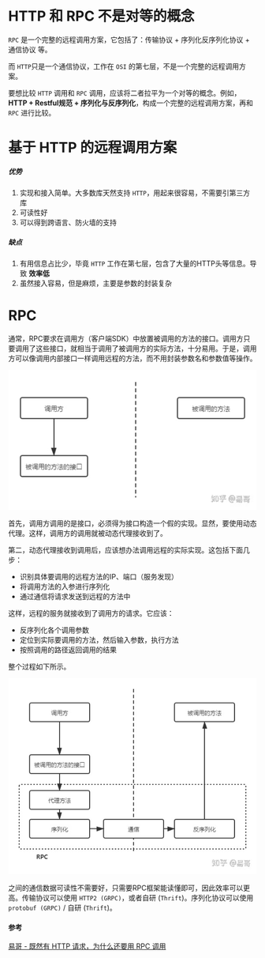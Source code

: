 
# HTTP 和 RPC 不是对等的概念

`RPC` 是一个完整的远程调用方案，它包括了：传输协议 + 序列化反序列化协议 + 通信协议 等。

而 `HTTP`只是一个通信协议，工作在 `OSI` 的第七层，不是一个完整的远程调用方案。

要想比较 `HTTP` 调用和 `RPC` 调用，应该将二者拉平为一个对等的概念。例如，**HTTP + Restful规范 + 序列化与反序列化**，构成一个完整的远程调用方案，再和 `RPC` 进行比较。





# 基于 HTTP 的远程调用方案

##### 优势

1. 实现和接入简单。大多数库天然支持 `HTTP`，用起来很容易，不需要引第三方库
2. 可读性好
3. 可以得到跨语言、防火墙的支持

##### 缺点

1. 有用信息占比少，毕竟 `HTTP` 工作在第七层，包含了大量的HTTP头等信息。导致 **效率低**
2. 虽然接入容易，但是麻烦，主要是参数的封装复杂





# RPC

通常，RPC要求在调用方（客户端SDK）中放置被调用的方法的接口。调用方只要调用了这些接口，就相当于调用了被调用方的实际方法，十分易用。于是，调用方可以像调用内部接口一样调用远程的方法，而不用封装参数名和参数值等操作。

![img](assets/v2-f6c29c414d2924b157ec555c6a664343_b.jpg)



首先，调用方调用的是接口，必须得为接口构造一个假的实现。显然，要使用动态代理。这样，调用方的调用就被动态代理接收到了。

第二，动态代理接收到调用后，应该想办法调用远程的实际实现。这包括下面几步：

- 识别具体要调用的远程方法的IP、端口（服务发现）
- 将调用方法的入参进行序列化
- 通过通信将请求发送到远程的方法中

这样，远程的服务就接收到了调用方的请求。它应该：

- 反序列化各个调用参数
- 定位到实际要调用的方法，然后输入参数，执行方法
- 按照调用的路径返回调用的结果

整个过程如下所示。

![img](assets/v2-bd07238f5104a05889a0f242ef8e33f0_1440w.jpg)

之间的通信数据可读性不需要好，只需要RPC框架能读懂即可，因此效率可以更高。传输协议可以使用 `HTTP2 (GRPC)`，或者自研 (`Thrift`)。序列化协议可以使用 `protobuf (GRPC)`  / 自研 (`Thrift`)。





#### 参考

[易哥 - 既然有 HTTP 请求，为什么还要用 RPC 调用](https://www.zhihu.com/question/41609070/answer/1030913797)

